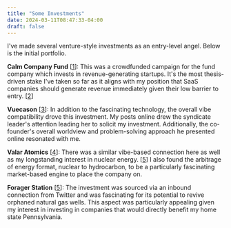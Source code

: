 ```yaml
---
title: "Some Investments"
date: 2024-03-11T08:47:33-04:00
draft: false
---
```

I've made several venture-style investments as an entry-level angel. Below is the initial portfolio.

**Calm Company Fund** [[1](https://calmfund.com/ "Calm Company Fund - Calm Company Fund")]: This was a crowdfunded campaign for the fund company which invests in revenue-generating startups. It's the most thesis-driven stake I've taken so far as it aligns with my position that SaaS companies should generate revenue immediately given their low barrier to entry. [[2](https://johnforstmeier.com/notes/bootstrapped-vs-backed/ "Bootstrapped vs Backed - John Forstmeier")]

**Vuecason** [[3](https://www.vuecason.com/ "Vuecason - Vuecason")]: In addition to the fascinating technology, the overall vibe compatibility drove this investment. My posts online drew the syndicate leader's attention leading her to solicit my investment. Additionally, the co-founder's overall worldview and problem-solving approach he presented online resonated with me.

**Valar Atomics** [[4](https://www.valaratomics.com/ "Valar Atomics - Valar Atomics")]: There was a similar vibe-based connection here as well as my longstanding interest in nuclear energy. [[5](https://johnforstmeier.com/notes/georgism-and-energy/ "Georgism and Energy - John Forstmeier")] I also found the arbitrage of energy format, nuclear to hydrocarbon, to be a particularly fascinating market-based engine to place the company on.

**Forager Station** [[5](https://www.foragerstation.com/ "Forager Station - Forager Station")]: The investment was sourced via an inbound connection from Twitter and was fascinating for its potential to revive orphaned natural gas wells. This aspect was particularly appealing given my interest in investing in companies that would directly benefit my home state Pennsylvania.
